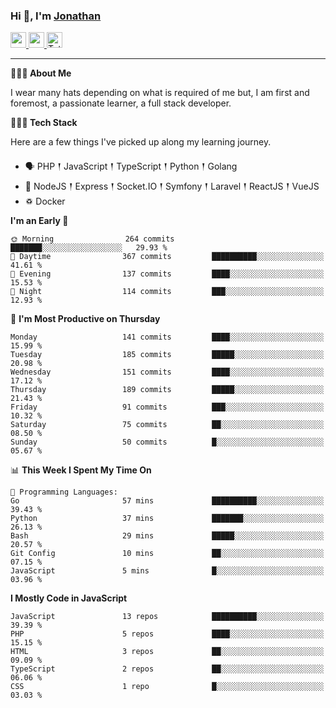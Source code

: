 ### Hi 👋, I'm [Jonathan](https://jonathan-d.ch) 

<p>
  <a href="https://www.linkedin.com/in/jdebetaz">
    <img src="https://img.shields.io/badge/linkedin-%230077B5.svg?&style=for-the-badge&logo=linkedin&logoColor=white" height=25>
  </a>
  <a href="https://www.instagram.com/jdebetaz/">
    <img src="https://img.shields.io/badge/instagram-%23E4405F.svg?&style=for-the-badge&logo=instagram&logoColor=white" height=25>
  </a>
  <a href="https://wakatime.com/@5c95ead1-71ee-4ecc-9a32-6c2b293dd432">
    <img src="https://wakatime.com/badge/user/5c95ead1-71ee-4ecc-9a32-6c2b293dd432.svg?style=for-the-badge" height=25 alt="Total time coded since Aug 23 2019" />
  </a>
</p>

-------

**🙋🏻‍♂️ About Me** 

<p>I wear many hats depending on what is required of me but, I am first and foremost, a passionate learner, a full stack developer.</p>

**👨🏻‍💻 Tech Stack** 

<p>Here are a few things I've picked up along my learning journey.</p>

- 🗣 PHP 𒑰 JavaScript 𒑰 TypeScript 𒑰 Python 𒑰 Golang
- 🎒 NodeJS 𒑰 Express 𒑰 Socket.IO 𒑰 Symfony 𒑰 Laravel 𒑰 ReactJS 𒑰 VueJS
- ♽ Docker

<!--START_SECTION:waka-->
**I'm an Early 🐤** 

```text
🌞 Morning                264 commits         ███████░░░░░░░░░░░░░░░░░░   29.93 % 
🌆 Daytime                367 commits         ██████████░░░░░░░░░░░░░░░   41.61 % 
🌃 Evening                137 commits         ████░░░░░░░░░░░░░░░░░░░░░   15.53 % 
🌙 Night                  114 commits         ███░░░░░░░░░░░░░░░░░░░░░░   12.93 % 
```
📅 **I'm Most Productive on Thursday** 

```text
Monday                   141 commits         ████░░░░░░░░░░░░░░░░░░░░░   15.99 % 
Tuesday                  185 commits         █████░░░░░░░░░░░░░░░░░░░░   20.98 % 
Wednesday                151 commits         ████░░░░░░░░░░░░░░░░░░░░░   17.12 % 
Thursday                 189 commits         █████░░░░░░░░░░░░░░░░░░░░   21.43 % 
Friday                   91 commits          ███░░░░░░░░░░░░░░░░░░░░░░   10.32 % 
Saturday                 75 commits          ██░░░░░░░░░░░░░░░░░░░░░░░   08.50 % 
Sunday                   50 commits          █░░░░░░░░░░░░░░░░░░░░░░░░   05.67 % 
```


📊 **This Week I Spent My Time On** 

```text
💬 Programming Languages: 
Go                       57 mins             ██████████░░░░░░░░░░░░░░░   39.43 % 
Python                   37 mins             ███████░░░░░░░░░░░░░░░░░░   26.13 % 
Bash                     29 mins             █████░░░░░░░░░░░░░░░░░░░░   20.57 % 
Git Config               10 mins             ██░░░░░░░░░░░░░░░░░░░░░░░   07.15 % 
JavaScript               5 mins              █░░░░░░░░░░░░░░░░░░░░░░░░   03.96 % 
```

**I Mostly Code in JavaScript** 

```text
JavaScript               13 repos            ██████████░░░░░░░░░░░░░░░   39.39 % 
PHP                      5 repos             ████░░░░░░░░░░░░░░░░░░░░░   15.15 % 
HTML                     3 repos             ██░░░░░░░░░░░░░░░░░░░░░░░   09.09 % 
TypeScript               2 repos             ██░░░░░░░░░░░░░░░░░░░░░░░   06.06 % 
CSS                      1 repo              █░░░░░░░░░░░░░░░░░░░░░░░░   03.03 % 
```




<!--END_SECTION:waka-->
